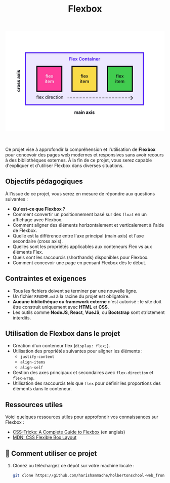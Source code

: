 <h1 align="center">Flexbox</h1>
<br><br>
<div align="center">
    <img src="./img/images.jpg">
</div>
<br><br>

Ce projet vise à approfondir la compréhension et l'utilisation de **Flexbox** pour concevoir des pages web modernes et responsives sans avoir recours à des bibliothèques externes. À la fin de ce projet, vous serez capable d'expliquer et d'utiliser Flexbox dans diverses situations.

## Objectifs pédagogiques

À l'issue de ce projet, vous serez en mesure de répondre aux questions suivantes :
- **Qu'est-ce que Flexbox ?**
- Comment convertir un positionnement basé sur des `float` en un affichage avec Flexbox.
- Comment aligner des éléments horizontalement et verticalement à l'aide de Flexbox.
- Quelle est la différence entre l'axe principal (main axis) et l'axe secondaire (cross axis).
- Quelles sont les propriétés applicables aux conteneurs Flex vs aux éléments Flex.
- Quels sont les raccourcis (shorthands) disponibles pour Flexbox.
- Comment concevoir une page en pensant Flexbox dès le début.

## Contraintes et exigences

- Tous les fichiers doivent se terminer par une nouvelle ligne.
- Un fichier `README.md` à la racine du projet est obligatoire.
- **Aucune bibliothèque ou framework externe** n'est autorisé : le site doit être construit uniquement avec **HTML** et **CSS**.
- Les outils comme **NodeJS**, **React**, **VueJS**, ou **Bootstrap** sont strictement interdits.


## Utilisation de Flexbox dans le projet

- Création d'un conteneur flex (`display: flex;`).
- Utilisation des propriétés suivantes pour aligner les éléments :
  - `justify-content`
  - `align-items`
  - `align-self`
- Gestion des axes principaux et secondaires avec `flex-direction` et `flex-wrap`.
- Utilisation des raccourcis tels que `flex` pour définir les proportions des éléments dans le conteneur.

## Ressources utiles

Voici quelques ressources utiles pour approfondir vos connaissances sur Flexbox :
- [CSS-Tricks: A Complete Guide to Flexbox](https://css-tricks.com/snippets/css/a-guide-to-flexbox/) (en anglais)
- [MDN: CSS Flexible Box Layout](https://developer.mozilla.org/fr/docs/Web/CSS/CSS_Flexible_Box_Layout)

## 🚀 Comment utiliser ce projet  
1. Clonez ou téléchargez ce dépôt sur votre machine locale :  
   ```bash
   git clone https://github.com/harishammache/holbertonschool-web_front_end/tree/main/flexbox